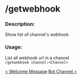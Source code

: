 # /getwebhook

### Description:

Show list of channel's webhook<br>

### Usage:

List all webhook url in a channel<br>
`/getwebhook channel:<Channel>`<br>

<a class="button prev" href="./#/commands/utilitycommands/welcomemsg" role="button">< Welcome Message</a>
<a class="button next" href="./#/commands/utilitycommands/botchannel" role="button">Bot Channel ></a>
